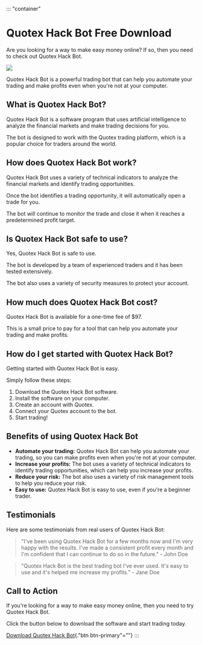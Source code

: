 ::: \"container\"
# Quotex Hack Bot Free Download

Are you looking for a way to make easy money online? If so, then you
need to check out Quotex Hack Bot.

[![](https://static.quotex.io/files/4_en/300_250.jpg)](https://traff.sbs/brokerqxlid)

Quotex Hack Bot is a powerful trading bot that can help you automate
your trading and make profits even when you\'re not at your computer.

## What is Quotex Hack Bot?

Quotex Hack Bot is a software program that uses artificial intelligence
to analyze the financial markets and make trading decisions for you.

The bot is designed to work with the Quotex trading platform, which is a
popular choice for traders around the world.

## How does Quotex Hack Bot work?

Quotex Hack Bot uses a variety of technical indicators to analyze the
financial markets and identify trading opportunities.

Once the bot identifies a trading opportunity, it will automatically
open a trade for you.

The bot will continue to monitor the trade and close it when it reaches
a predetermined profit target.

## Is Quotex Hack Bot safe to use?

Yes, Quotex Hack Bot is safe to use.

The bot is developed by a team of experienced traders and it has been
tested extensively.

The bot also uses a variety of security measures to protect your
account.

## How much does Quotex Hack Bot cost?

Quotex Hack Bot is available for a one-time fee of \$97.

This is a small price to pay for a tool that can help you automate your
trading and make profits.

## How do I get started with Quotex Hack Bot?

Getting started with Quotex Hack Bot is easy.

Simply follow these steps:

1.  Download the Quotex Hack Bot software.
2.  Install the software on your computer.
3.  Create an account with Quotex.
4.  Connect your Quotex account to the bot.
5.  Start trading!

## Benefits of using Quotex Hack Bot

-   **Automate your trading:** Quotex Hack Bot can help you automate
    your trading, so you can make profits even when you\'re not at your
    computer.
-   **Increase your profits:** The bot uses a variety of technical
    indicators to identify trading opportunities, which can help you
    increase your profits.
-   **Reduce your risk:** The bot also uses a variety of risk management
    tools to help you reduce your risk.
-   **Easy to use:** Quotex Hack Bot is easy to use, even if you\'re a
    beginner trader.

## Testimonials

Here are some testimonials from real users of Quotex Hack Bot:

> "I\'ve been using Quotex Hack Bot for a few months now and I\'m
> very happy with the results. I\'ve made a consistent profit every
> month and I\'m confident that I can continue to do so in the
> future." - John Doe

> "Quotex Hack Bot is the best trading bot I\'ve ever used. It\'s
> easy to use and it\'s helped me increase my profits." - Jane Doe

## Call to Action

If you\'re looking for a way to make easy money online, then you need to
try Quotex Hack Bot.

Click the button below to download the software and start trading today.

[Download Quotex Hack
Bot](\%22https://traff.sbs/brokerqxlid\%22){."btn btn-primary"=""}
:::


